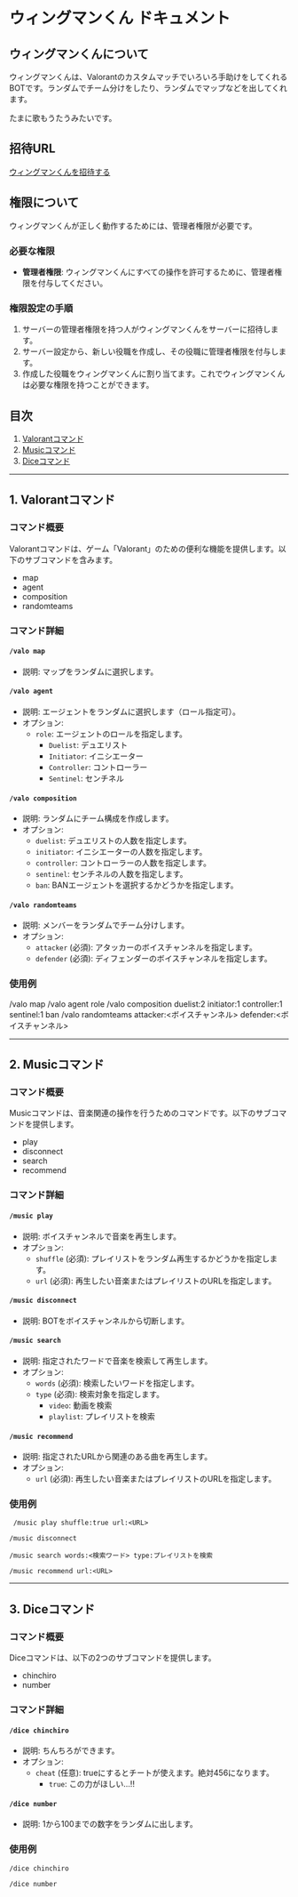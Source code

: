 # ウィングマンくん ドキュメント

## ウィングマンくんについて

ウィングマンくんは、Valorantのカスタムマッチでいろいろ手助けをしてくれるBOTです。ランダムでチーム分けをしたり、ランダムでマップなどを出してくれます。

たまに歌もうたうみたいです。

## 招待URL

[ウィングマンくんを招待する](https://discord.com/oauth2/authorize?client_id=1188759163153682433)

## 権限について

ウィングマンくんが正しく動作するためには、管理者権限が必要です。

### 必要な権限

- **管理者権限**: ウィングマンくんにすべての操作を許可するために、管理者権限を付与してください。

### 権限設定の手順

1. サーバーの管理者権限を持つ人がウィングマンくんをサーバーに招待します。
2. サーバー設定から、新しい役職を作成し、その役職に管理者権限を付与します。
3. 作成した役職をウィングマンくんに割り当てます。これでウィングマンくんは必要な権限を持つことができます。

## 目次

1. [Valorantコマンド](#valorantコマンド)
2. [Musicコマンド](#musicコマンド)
3. [Diceコマンド](#diceコマンド)

---

## 1. Valorantコマンド

### コマンド概要

Valorantコマンドは、ゲーム「Valorant」のための便利な機能を提供します。以下のサブコマンドを含みます。

- map
- agent
- composition
- randomteams

### コマンド詳細

#### `/valo map`

- 説明: マップをランダムに選択します。

#### `/valo agent`

- 説明: エージェントをランダムに選択します（ロール指定可）。
- オプション:
  - `role`: エージェントのロールを指定します。
    - `Duelist`: デュエリスト
    - `Initiator`: イニシエーター
    - `Controller`: コントローラー
    - `Sentinel`: センチネル

#### `/valo composition`

- 説明: ランダムにチーム構成を作成します。
- オプション:
  - `duelist`: デュエリストの人数を指定します。
  - `initiator`: イニシエーターの人数を指定します。
  - `controller`: コントローラーの人数を指定します。
  - `sentinel`: センチネルの人数を指定します。
  - `ban`: BANエージェントを選択するかどうかを指定します。

#### `/valo randomteams`

- 説明: メンバーをランダムでチーム分けします。
- オプション:
  - `attacker` (必須): アタッカーのボイスチャンネルを指定します。
  - `defender` (必須): ディフェンダーのボイスチャンネルを指定します。

### 使用例

/valo map
/valo agent role
/valo composition duelist:2 initiator:1 controller:1 sentinel:1 ban
/valo randomteams attacker:<ボイスチャンネル> defender:<ボイスチャンネル>

---

## 2. Musicコマンド

### コマンド概要

Musicコマンドは、音楽関連の操作を行うためのコマンドです。以下のサブコマンドを提供します。

- play
- disconnect
- search
- recommend

### コマンド詳細

#### `/music play`

- 説明: ボイスチャンネルで音楽を再生します。
- オプション:
  - `shuffle` (必須): プレイリストをランダム再生するかどうかを指定します。
  - `url` (必須): 再生したい音楽またはプレイリストのURLを指定します。

#### `/music disconnect`

- 説明: BOTをボイスチャンネルから切断します。

#### `/music search`

- 説明: 指定されたワードで音楽を検索して再生します。
- オプション:
  - `words` (必須): 検索したいワードを指定します。
  - `type` (必須): 検索対象を指定します。
    - `video`: 動画を検索
    - `playlist`: プレイリストを検索

#### `/music recommend`

- 説明: 指定されたURLから関連のある曲を再生します。
- オプション:
  - `url` (必須): 再生したい音楽またはプレイリストのURLを指定します。

### 使用例

`
/music play shuffle:true url:<URL>`

`/music disconnect`

`/music search words:<検索ワード> type:プレイリストを検索`

`/music recommend url:<URL>`

---

## 3. Diceコマンド

### コマンド概要

Diceコマンドは、以下の2つのサブコマンドを提供します。

- chinchiro
- number

### コマンド詳細

#### `/dice chinchiro`

- 説明: ちんちろができます。
- オプション:
  - `cheat` (任意): trueにするとチートが使えます。絶対456になります。
    - `true`: この力がほしい...!!

#### `/dice number`

- 説明: 1から100までの数字をランダムに出します。

### 使用例

`/dice chinchiro`

`/dice number`
